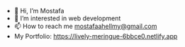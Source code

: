- 👋 Hi, I’m Mostafa
- 👀 I’m interested in web development 
- 📫 How to reach me mostafaahellmy@gmail.com
-    My Portfolio: https://lively-meringue-6bbce0.netlify.app

<!---
Zayn74/Zayn74 is a ✨ special ✨ repository because its `README.md` (this file) appears on your GitHub profile.
You can click the Preview link to take a look at your changes.
--->
